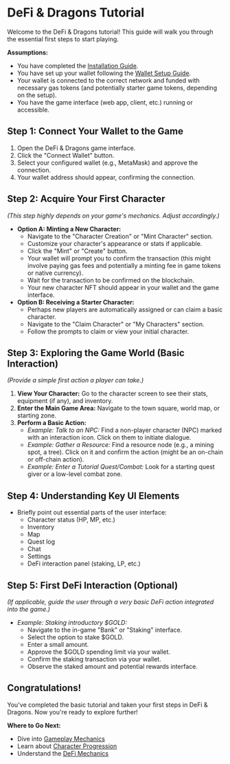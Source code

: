 # DeFi & Dragons Tutorial

Welcome to the DeFi & Dragons tutorial! This guide will walk you through the essential first steps to start playing.

**Assumptions:**

*   You have completed the [Installation Guide](./installation.md).
*   You have set up your wallet following the [Wallet Setup Guide](./wallet-setup.md).
*   Your wallet is connected to the correct network and funded with necessary gas tokens (and potentially starter game tokens, depending on the setup).
*   You have the game interface (web app, client, etc.) running or accessible.

## Step 1: Connect Your Wallet to the Game

1.  Open the DeFi & Dragons game interface.
2.  Click the "Connect Wallet" button.
3.  Select your configured wallet (e.g., MetaMask) and approve the connection.
4.  Your wallet address should appear, confirming the connection.

## Step 2: Acquire Your First Character

*(This step highly depends on your game's mechanics. Adjust accordingly.)*

*   **Option A: Minting a New Character:**
    *   Navigate to the "Character Creation" or "Mint Character" section.
    *   Customize your character's appearance or stats if applicable.
    *   Click the "Mint" or "Create" button.
    *   Your wallet will prompt you to confirm the transaction (this might involve paying gas fees and potentially a minting fee in game tokens or native currency).
    *   Wait for the transaction to be confirmed on the blockchain.
    *   Your new character NFT should appear in your wallet and the game interface.
*   **Option B: Receiving a Starter Character:**
    *   Perhaps new players are automatically assigned or can claim a basic character.
    *   Navigate to the "Claim Character" or "My Characters" section.
    *   Follow the prompts to claim or view your initial character.

## Step 3: Exploring the Game World (Basic Interaction)

*(Provide a simple first action a player can take.)*

1.  **View Your Character:** Go to the character screen to see their stats, equipment (if any), and inventory.
2.  **Enter the Main Game Area:** Navigate to the town square, world map, or starting zone.
3.  **Perform a Basic Action:**
    *   *Example: Talk to an NPC:* Find a non-player character (NPC) marked with an interaction icon. Click on them to initiate dialogue.
    *   *Example: Gather a Resource:* Find a resource node (e.g., a mining spot, a tree). Click on it and confirm the action (might be an on-chain or off-chain action).
    *   *Example: Enter a Tutorial Quest/Combat:* Look for a starting quest giver or a low-level combat zone.

## Step 4: Understanding Key UI Elements

*   Briefly point out essential parts of the user interface:
    *   Character status (HP, MP, etc.)
    *   Inventory
    *   Map
    *   Quest log
    *   Chat
    *   Settings
    *   DeFi interaction panel (staking, LP, etc.)

## Step 5: First DeFi Interaction (Optional)

*(If applicable, guide the user through a very basic DeFi action integrated into the game.)*

*   *Example: Staking introductory $GOLD:* 
    *   Navigate to the in-game "Bank" or "Staking" interface.
    *   Select the option to stake $GOLD.
    *   Enter a small amount.
    *   Approve the $GOLD spending limit via your wallet.
    *   Confirm the staking transaction via your wallet.
    *   Observe the staked amount and potential rewards interface.

## Congratulations!

You've completed the basic tutorial and taken your first steps in DeFi & Dragons. Now you're ready to explore further!

**Where to Go Next:**

*   Dive into [Gameplay Mechanics](../gameplay/index.md)
*   Learn about [Character Progression](../gameplay/character-progression.md)
*   Understand the [DeFi Mechanics](../defi/index.md) 